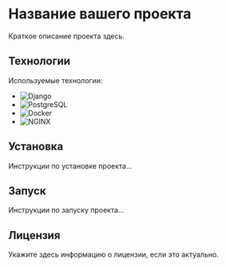 # Название вашего проекта

Краткое описание проекта здесь.

## Технологии

Используемые технологии:

- ![Django](https://img.shields.io/badge/-Django-092E20?style=flat&logo=django&logoColor=white)
- ![PostgreSQL](https://img.shields.io/badge/-PostgreSQL-336791?style=flat&logo=postgresql&logoColor=white)
- ![Docker](https://img.shields.io/badge/-Docker-2496ED?style=flat&logo=docker&logoColor=white)
- ![NGINX](https://img.shields.io/badge/-NGINX-269539?style=flat&logo=nginx&logoColor=white)

## Установка

Инструкции по установке проекта...

## Запуск

Инструкции по запуску проекта...

## Лицензия

Укажите здесь информацию о лицензии, если это актуально.
